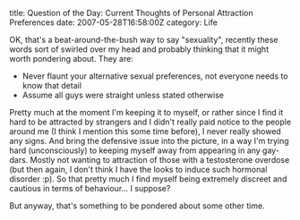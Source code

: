 title: Question of the Day: Current Thoughts of Personal Attraction Preferences
date: 2007-05-28T16:58:00Z
category: Life

OK, that's a beat-around-the-bush way to say "sexuality", recently these words sort of swirled over my head and probably thinking that it might worth pondering about. They are:

- Never flaunt your alternative sexual preferences, not everyone needs to know that detail
- Assume all guys were straight unless stated otherwise

Pretty much at the moment I'm keeping it to myself, or rather since I find it hard to be attracted by strangers and I didn't really paid notice to the people around me (I think I mention this some time before), I never really showed any signs. And bring the defensive issue into the picture, in a way I'm trying hard (unconsciously) to keeping myself away from appearing in any gay-dars. Mostly not wanting to attraction of those with a testosterone overdose (but then again, I don't think I have the looks to induce such hormonal disorder :p). So that pretty much I find myself being extremely discreet and cautious in terms of behaviour… I suppose?

But anyway, that's something to be pondered about some other time.
